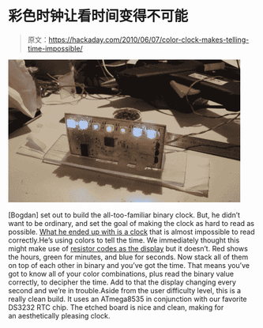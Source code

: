 # 彩色时钟让看时间变得不可能

> 原文：<https://hackaday.com/2010/06/07/color-clock-makes-telling-time-impossible/>

![](img/da99b7a861c10a9387752cb5fa7924ef.png "hopeless-binary-clock")

[Bogdan] set out to build the all-too-familiar binary clock. But, he didn’t want to be ordinary, and set the goal of making the clock as hard to read as possible. [What he ended up with is a clock](http://www.electrobob.com/combi-clock/) that is almost impossible to read correctly.He’s using colors to tell the time. We immediately thought this might make use of [resistor codes as the display](http://hackaday.com/2010/01/15/know-your-resistors-tell-the-time/) but it doesn’t. Red shows the hours, green for minutes, and blue for seconds. Now stack all of them on top of each other in binary and you’ve got the time. That means you’ve got to know all of your color combinations, plus read the binary value correctly, to decipher the time. Add to that the display changing every second and we’re in trouble.Aside from the user difficulty level, this is a really clean build. It uses an ATmega8535 in conjunction with our favorite DS3232 RTC chip. The etched board is nice and clean, making for an aesthetically pleasing clock.